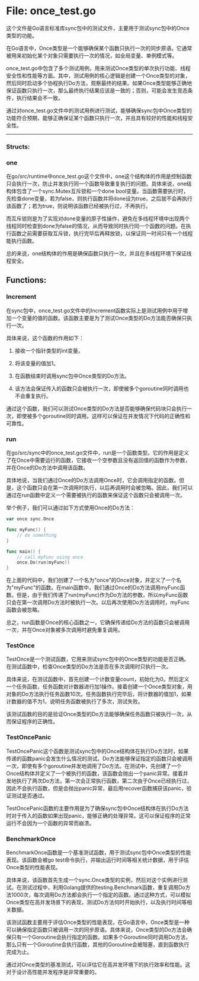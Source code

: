# File: once_test.go

这个文件是Go语言标准库sync包中的测试文件，主要用于测试sync包中的Once类型的功能。

在Go语言中，Once类型是一个能够确保某个函数只执行一次的同步原语。它通常被用来初始化某个对象只需要执行一次的情况，如全局变量、单例模式等。

once_test.go中包含了多个测试用例，用来测试Once类型的单次执行功能、线程安全性和性能等方面。其中，测试用例的核心逻辑是创建一个Once类型的对象，然后同时启动多个协程执行Do方法，观察最终的结果。如果Once类型能够正确地保证函数只执行一次，那么最终执行结果应该是一致的；否则，可能会发生竞态条件，执行结果会不一致。

通过对once_test.go文件中的测试用例进行测试，能够确保sync包中Once类型的功能符合预期，能够正确保证某个函数只执行一次，并且具有较好的性能和线程安全性。




---

### Structs:

### one

在go/src/runtime中once_test.go这个文件中，one这个结构体的作用是控制函数只会执行一次，防止并发执行同一个函数导致重复执行的问题。具体来说，one结构体包含了一个sync.Mutex互斥锁和一个done bool变量。当函数需要执行时，先检查done变量，若为false，则执行函数并将done设为true，之后就不会再执行该函数了；若为true，则说明该函数已经被执行过，不再执行。

而互斥锁则是为了实现对done变量的原子性操作，避免在多线程环境中出现两个线程同时检查到done为false的情况，从而导致同时执行同一个函数的问题。在执行函数之前需要获取互斥锁，执行完毕后再释放锁，以保证同一时间只有一个线程能执行函数。

总的来说，one结构体的作用是确保函数只执行一次，并且在多线程环境下保证线程安全。



## Functions:

### Increment

在sync包中，once_test.go文件中的Increment函数实际上是测试用例中用于增加一个变量的值的函数。该函数主要是为了测试Once类型的Do方法能否确保只执行一次。

具体来说，这个函数的作用如下：

1. 接收一个指针类型的int变量。

2. 将该变量的值加1。

3. 在函数结束时调用sync包中Once类型的Do方法。

4. 该方法会保证传入的函数只会被执行一次，即使被多个goroutine同时调用也不会重复执行。

通过这个函数，我们可以测试Once类型的Do方法是否能够确保代码块只会执行一次，即使被多个goroutine同时调用。这样可以保证在并发情况下代码的正确性和可靠性。



### run

在go/src/sync中的once_test.go文件中，run是一个函数类型。它的作用是定义了在Once中需要运行的函数，它接收一个空参数且没有返回值的函数作为参数，并在Once的Do方法中调用该函数。

具体地说，当我们通过Once的Do方法调用Once时，它会调用指定的函数。但是，这个函数只会在第一次调用时执行，以后再调用时会被忽略。因此，我们可以通过在run函数中定义一个需要被执行的函数来保证这个函数只会被调用一次。

举个例子，我们可以通过如下方式使用Once的Do方法：

```go
var once sync.Once

func myFunc() {
    // do something
}

func main() {
    // call myFunc using once
    once.Do(run(myFunc))
}
```

在上面的代码中，我们创建了一个名为"once"的Once对象，并定义了一个名为"myFunc"的函数。在main函数中，我们通过Once的Do方法调用myFunc函数。但是，由于我们传递了run(myFunc)作为Do方法的参数，所以myFunc函数只会在第一次调用Do方法时被执行一次。以后再次使用Do方法调用时，myFunc函数会被忽略。

总之，run函数是Once的核心函数之一，它确保传递给Do方法的函数只会被调用一次，并在Once对象被多次调用时避免重复调用。



### TestOnce

TestOnce是一个测试函数，它用来测试sync包中的Once类型的功能是否正确。在测试函数中，检查Once类型的Do方法是否在多次调用时只执行一次。

具体来说，在测试函数中，首先创建一个计数变量count，初始化为0。然后定义一个任务函数，任务函数对计数器进行加1操作。接着创建一个Once类型对象，用对象的Do方法执行任务函数10次。任务函数执行完毕后，将计数器的值加1，如果计数器的值不为1，说明任务函数被执行了多次，测试失败。

该测试函数的目的是验证Once类型的Do方法能够确保任务函数只被执行一次，从而保证程序的正确性。



### TestOncePanic

TestOncePanic这个函数是测试sync包中的Once结构体在执行Do方法时，如果传递的函数panic会发生什么情况的测试。Do方法能够保证指定的函数只会被调用一次，即使有多个goroutine并发地调用了Do方法。在测试中，先创建了一个Once结构体并定义了一个被执行的函数，该函数会抛出一个panic异常。接着并发地执行了两次Do方法，第一次会正常执行函数，第二次由于Once已经执行过，因此不会执行函数，但是会抛出panic异常，最后用recover函数捕获该panic，验证测试是否通过。

TestOncePanic函数的主要作用是为了确保sync包中Once结构体在执行Do方法时对于传入的函数如果出现panic，能够正确的处理异常。这可以保证程序的正常运行不会因为一个函数的异常而崩溃。



### BenchmarkOnce

BenchmarkOnce函数是一个基准测试函数，用于测试sync包中Once类型的性能表现。该函数会被go test命令执行，并输出运行时间等相关统计数据，用于评估Once类型的性能表现。

具体来说，该函数首先生成一个sync.Once类型的实例，然后对这个实例进行测试。在测试过程中，利用Golang提供的testing.Benchmark函数，重复调用Do方法1000次，每次调用Do方法都会执行一个指定的函数。通过这种方式，可以模拟Once类型在高并发场景下的表现，测试Do方法何时开始执行，以及执行时间等相关数据。

该测试函数主要用于评估Once类型的性能表现，在Go语言中，Once类型是一种可以确保指定函数只被调用一次的同步原语。具体来说，Once类型的Do方法会确保只有一个Goroutine会执行指定的函数。如果多个Goroutine同时调用Do方法，那么只有一个Goroutine会执行函数，其他的Goroutine会被阻塞，直到函数执行完成为止。

通过对Once类型的基准测试，可以评估它在高并发环境下的执行效率和性能。这对于设计高性能并发程序是非常重要的。



